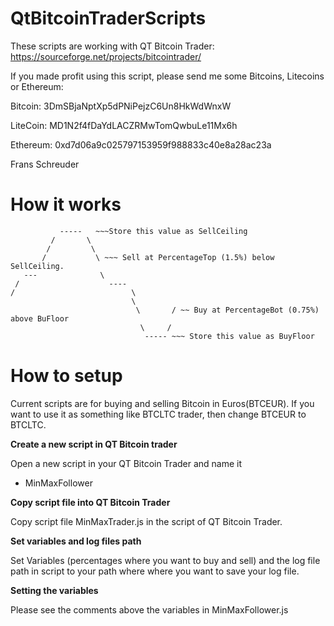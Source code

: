# QtBitcoinTraderScripts

These scripts are working with QT Bitcoin Trader: https://sourceforge.net/projects/bitcointrader/

If you made profit using this script, please send me some Bitcoins, Litecoins or Ethereum:

Bitcoin:
3DmSBjaNptXp5dPNiPejzC6Un8HkWdWnxW

LiteCoin:
MD1N2f4fDaYdLACZRMwTomQwbuLe11Mx6h

Ethereum:
0xd7d06a9c025797153959f988833c40e8a28ac23a

Frans Schreuder

# How it works

               -----   ~~~Store this value as SellCeiling
             /       \ 
            /         \
           /           \ ~~~ Sell at PercentageTop (1.5%) below SellCeiling.
       ---              \
     /                    ----
    /                          \
                               \
                                \       / ~~ Buy at PercentageBot (0.75%) above BuFloor
                                 \     /
                                  ----- ~~~ Store this value as BuyFloor

# How to setup


Current scripts are for buying and selling Bitcoin in Euros(BTCEUR). If you want to use it as something like BTCLTC trader, then change BTCEUR to BTCLTC.

**Create a new script in QT Bitcoin trader**

Open a new script in your QT Bitcoin Trader and name it

- MinMaxFollower

**Copy script file into QT Bitcoin Trader**

Copy script file MinMaxTrader.js in the script of QT Bitcoin Trader.

**Set variables and log files path**

Set Variables (percentages where you want to buy and sell) and the log file path in script to your path where where you want to save your log file.


**Setting the variables**

Please see the comments above the variables in MinMaxFollower.js
